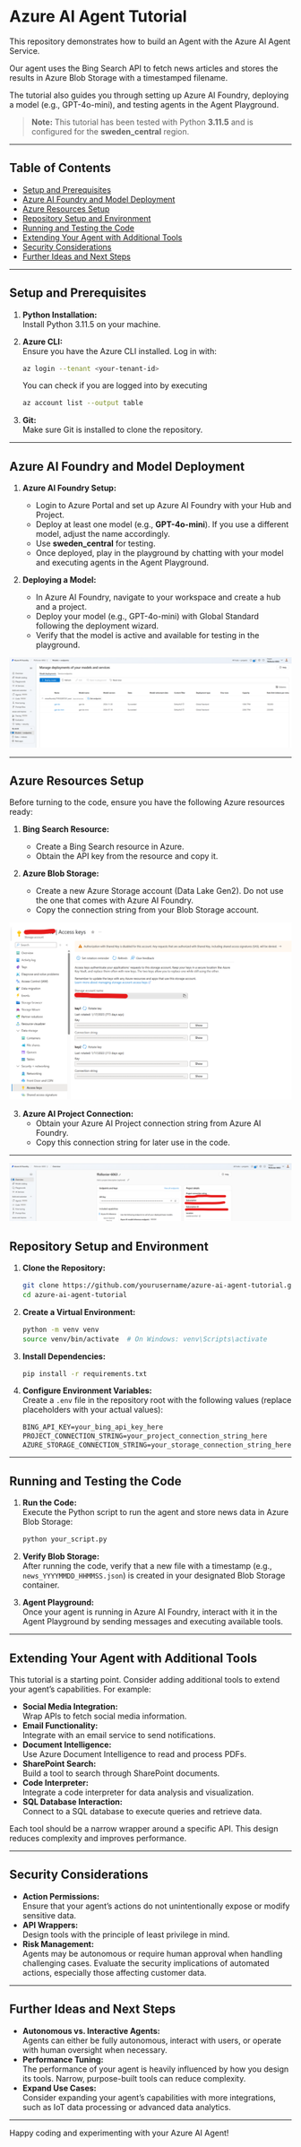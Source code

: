 # Azure AI Agent Tutorial

This repository demonstrates how to build an Agent with the Azure AI Agent Service.

Our agent uses the Bing Search API to fetch news articles and stores the results in Azure Blob Storage with a timestamped filename. 

The tutorial also guides you through setting up Azure AI Foundry, deploying a model (e.g., GPT-4o-mini), and testing agents in the Agent Playground.

> **Note:** This tutorial has been tested with Python **3.11.5** and is configured for the **sweden_central** region.

---

## Table of Contents

- [Setup and Prerequisites](#setup-and-prerequisites)
- [Azure AI Foundry and Model Deployment](#azure-ai-Foundry-and-model-deployment)
- [Azure Resources Setup](#azure-resources-setup)
- [Repository Setup and Environment](#repository-setup-and-environment)
- [Running and Testing the Code](#running-and-testing-the-code)
- [Extending Your Agent with Additional Tools](#extending-your-agent-with-additional-tools)
- [Security Considerations](#security-considerations)
- [Further Ideas and Next Steps](#further-ideas-and-next-steps)

---

## Setup and Prerequisites

1. **Python Installation:**  
   Install Python 3.11.5 on your machine.

2. **Azure CLI:**  
   Ensure you have the Azure CLI installed. Log in with:
   ```bash
   az login --tenant <your-tenant-id>
   ```

   You can check if you are logged into by executing 
   ```bash
   az account list --output table
   ```

3. **Git:**  
   Make sure Git is installed to clone the repository.

---

## Azure AI Foundry and Model Deployment

1. **Azure AI Foundry Setup:**  
   - Login to Azure Portal and set up Azure AI Foundry with your Hub and Project.
   - Deploy at least one model (e.g., **GPT-4o-mini**). If you use a different model, adjust the name accordingly.
   - Use **sweden_central** for testing.
   - Once deployed, play in the playground by chatting with your model and executing agents in the Agent Playground.

2. **Deploying a Model:**  
   - In Azure AI Foundry, navigate to your workspace and create a hub and a project.
   - Deploy your model (e.g., GPT-4o-mini) with Global Standard following the deployment wizard.
   - Verify that the model is active and available for testing in the playground.

![Azure AI Foundry Model Deployment](00-resources/images/azureaifoundrymodeldeployment.png)

---

## Azure Resources Setup

Before turning to the code, ensure you have the following Azure resources ready:

1. **Bing Search Resource:**  
   - Create a Bing Search resource in Azure.
   - Obtain the API key from the resource and copy it.

2. **Azure Blob Storage:**  
   - Create a new Azure Storage account (Data Lake Gen2). Do not use the one that comes with Azure AI Foundry.
   - Copy the connection string from your Blob Storage account.

![Storage Account Connection String](00-resources/images/storageaccount.png)

3. **Azure AI Project Connection:**  
   - Obtain your Azure AI Project connection string from Azure AI Foundry.
   - Copy this connection string for later use in the code.

---

![Azure AI Foundry Connection String](00-resources/images/foundryconnectionstring.png)


## Repository Setup and Environment

1. **Clone the Repository:**
   ```bash
   git clone https://github.com/yourusername/azure-ai-agent-tutorial.git
   cd azure-ai-agent-tutorial
   ```

2. **Create a Virtual Environment:**
   ```bash
   python -m venv venv
   source venv/bin/activate  # On Windows: venv\Scripts\activate
   ```

3. **Install Dependencies:**
   ```bash
   pip install -r requirements.txt
   ```

4. **Configure Environment Variables:**  
   Create a `.env` file in the repository root with the following values (replace placeholders with your actual values):
   ```env
   BING_API_KEY=your_bing_api_key_here
   PROJECT_CONNECTION_STRING=your_project_connection_string_here
   AZURE_STORAGE_CONNECTION_STRING=your_storage_connection_string_here
   ```

---

## Running and Testing the Code

1. **Run the Code:**  
   Execute the Python script to run the agent and store news data in Azure Blob Storage:
   ```bash
   python your_script.py
   ```

2. **Verify Blob Storage:**  
   After running the code, verify that a new file with a timestamp (e.g., `news_YYYYMMDD_HHMMSS.json`) is created in your designated Blob Storage container.

3. **Agent Playground:**  
   Once your agent is running in Azure AI Foundry, interact with it in the Agent Playground by sending messages and executing available tools.

---

## Extending Your Agent with Additional Tools

This tutorial is a starting point. Consider adding additional tools to extend your agent’s capabilities. For example:
- **Social Media Integration:**  
  Wrap APIs to fetch social media information.
- **Email Functionality:**  
  Integrate with an email service to send notifications.
- **Document Intelligence:**  
  Use Azure Document Intelligence to read and process PDFs.
- **SharePoint Search:**  
  Build a tool to search through SharePoint documents.
- **Code Interpreter:**  
  Integrate a code interpreter for data analysis and visualization.
- **SQL Database Interaction:**  
  Connect to a SQL database to execute queries and retrieve data.

Each tool should be a narrow wrapper around a specific API. This design reduces complexity and improves performance.

---

## Security Considerations

- **Action Permissions:**  
  Ensure that your agent’s actions do not unintentionally expose or modify sensitive data.
- **API Wrappers:**  
  Design tools with the principle of least privilege in mind.
- **Risk Management:**  
  Agents may be autonomous or require human approval when handling challenging cases. Evaluate the security implications of automated actions, especially those affecting customer data.

---

## Further Ideas and Next Steps

- **Autonomous vs. Interactive Agents:**  
  Agents can either be fully autonomous, interact with users, or operate with human oversight when necessary.
- **Performance Tuning:**  
  The performance of your agent is heavily influenced by how you design its tools. Narrow, purpose-built tools can reduce complexity.
- **Expand Use Cases:**  
  Consider expanding your agent’s capabilities with more integrations, such as IoT data processing or advanced data analytics.

---

Happy coding and experimenting with your Azure AI Agent!
